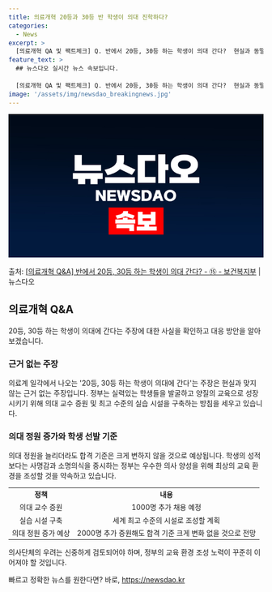 ```yaml
---
title: 의료개혁 20등과 30등 반 학생이 의대 진학하다?
categories:
  - News
excerpt: >
  [의료개혁 QA 및 팩트체크] Q. 반에서 20등, 30등 하는 학생이 의대 간다?  현실과 동떨어진 주장입…
feature_text: >
  ## 뉴스다오 실시간 뉴스 속보입니다.

  [의료개혁 QA 및 팩트체크] Q. 반에서 20등, 30등 하는 학생이 의대 간다?  현실과 동떨어진 주장입…
image: '/assets/img/newsdao_breakingnews.jpg'
---
```


![뉴스다오 속보](/assets/img/newsdao_breakingnews.jpg)

<p>출처: <a href="https://newsdao.kr/3460" rel="dofollow">[의료개혁 Q&A] 반에서 20등, 30등 하는 학생이 의대 간다? - ⑮ - 보건복지부</a> | 뉴스다오</p>

<h2 data-ke-size="size26">의료개혁 Q&A</h2>
<p data-ke-size="size16">20등, 30등 하는 학생이 의대에 간다는 주장에 대한 사실을 확인하고 대응 방안을 알아보겠습니다.</p>

<h3><b>근거 없는 주장</b></h3>
<p data-ke-size="size16">의료계 일각에서 나오는 '20등, 30등 하는 학생이 의대에 간다'는 주장은 현실과 맞지 않는 근거 없는 주장입니다. 정부는 실력있는 학생들을 발굴하고 양질의 교육으로 성장시키기 위해 의대 교수 증원 및 최고 수준의 실습 시설을 구축하는 방침을 세우고 있습니다.</p>

<h3><b>의대 정원 증가와 학생 선발 기준</b></h3>
<p data-ke-size="size16">의대 정원을 늘리더라도 합격 기준은 크게 변하지 않을 것으로 예상됩니다. 학생의 성적보다는 사명감과 소명의식을 중시하는 정부는 우수한 의사 양성을 위해 최상의 교육 환경을 조성할 것을 약속하고 있습니다.</p>

<table>
    <tr>
        <td style="text-align: center; height: 17px;"><b>정책</b></td>
        <td style="text-align: center; height: 17px;"><b>내용</b></td>
    </tr>
    <tr>
        <td style="text-align: center;">의대 교수 증원</td>
        <td style="text-align: center;">1000명 추가 채용 예정</td>
    </tr>
    <tr>
        <td style="text-align: center;">실습 시설 구축</td>
        <td style="text-align: center;">세계 최고 수준의 시설로 조성할 계획</td>
    </tr>
    <tr>
        <td style="text-align: center;">의대 정원 증가 예상</td>
        <td style="text-align: center;">2000명 추가 증원해도 합격 기준 크게 변화 없을 것으로 전망</td>
    </tr>
</table>

<p data-ke-size="size16">의사단체의 우려는 신중하게 검토되어야 하며, 정부의 교육 환경 조성 노력이 꾸준히 이어져야 할 것입니다.</p> 

빠르고 정확한 뉴스를 원한다면? 바로, <a href="https://newsdao.kr" rel="dofollow">https://newsdao.kr</a>


